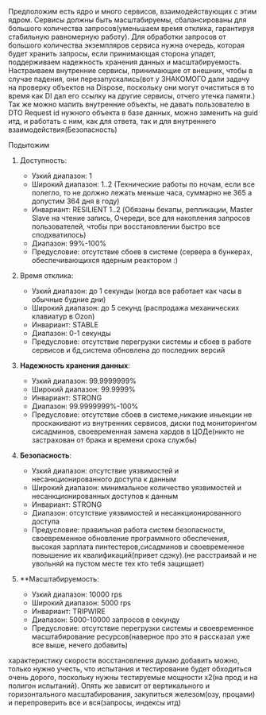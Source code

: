 ﻿Предположим есть ядро и много сервисов, взаимодействующих с этим ядром.
Сервисы должны быть масштабируемы, сбалансированы для большого количества запросов(уменьшаем время отклика, гарантируя стабильную равномерную работу).
Для обработки запросов от большого количества экземпляров сервиса нужна очередь, которая будет хранить запросы, если принимающая сторона упадет, поддерживаем надежность хранения данных и масштабируемость.
Настраиваем внутренние сервисы, принимающие от внешних, чтобы в случае падения, они перезапускались(вот у ЗНАКОМОГО дали задачу на проверку объектов на Dispose, поскольку они могут очиститься в то время как DI дал его ссылку на другие сервисы, отчего утечка памяти.)
Так же можно мапить внутренние объекты, не давать пользователю в DTO Request id нужного объекта в базе данных, можно заменить на guid итд, и работать с ним, как для ответа, так и для внутреннего взаимодействия(Безопасность)

Подытожим

1. Доступность:
   - Узкий диапазон: 1
   - Широкий диапазон: 1..2 (Технические работы по ночам, если все полегло, то не должно лежать меньше часа, суммарно не 365 а допустим 364 дня в году)
   - Инвариант: RESILIENT 1..2 (Обязаны бекапы, репликации, Master Slave на чтение запись, Очереди, все для накопления запросов пользователей, чтобы при восстановлении быстро все сподхватилось)
   - Диапазон: 99%-100%
   - Предусловие: отсутствие сбоев в системе (сервера в бункерах, обеспечивающихся ядерным реактором :)

2. Время отклика:
   - Узкий диапазон: до 1 секунды (когда все работает как часы в обычные будние дни)
   - Широкий диапазон: до 5 секунд (распродажа механических клавиатур в Ozon)
   - Инвариант: STABLE
   - Диапазон: 0-1 секунды
   - Предусловие: отсутствие перегрузки системы и сбоев в работе сервисов и бд,система обновлена до последних версий 

3. **Надежность хранения данных**:
   - Узкий диапазон: 99.9999999% 
   - Широкий диапазон: 99.9999% 
   - Инвариант: STRONG
   - Диапазон: 99.9999999%-100%
   - Предусловие: отсутствие сбоев в системе,никакие иньекции не проскакивают из внутренних сервисов, диски под мониторингом сисадминов, своевременная замена хардов в ЦОДе(никто не застрахован от брака и времени срока службы) 

4. **Безопасность**:
   - Узкий диапазон: отсутствие уязвимостей и несанкционированного доступа к данным
   - Широкий диапазон: минимальное количество уязвимостей и несанкционированных доступов к данным
   - Инвариант: STRONG
   - Диапазон: отсутствие уязвимостей и несанкционированного доступа
   - Предусловие: правильная работа систем безопасности, своевременное обновление программного обеспечения, высокая зарплата пинтестеров,сисадминов и своевременное повышение их квалификаций(привет сдэку).(не расстраивай и не увольняй на пустом месте тех кто тебя защищает)

5. **Масштабируемость:
   - Узкий диапазон: 10000 rps
   - Широкий диапазон: 5000 rps
   - Инвариант: TRIPWIRE
   - Диапазон: 5000-10000 запросов в секунду
   - Предусловие: отсутствие перегрузки системы и своевременное масштабирование ресурсов(наверное про это я рассказал уже все выше, нечего добавить)

характеристику скорости восстановления думаю добавить можно, только нужно учесть, что испытания и тестирование будет обходиться очень дорого, поскольку нужны тестируемые мощности х2(на прод и на полигон испытаний). Опять же зависит от вертикального и горизонтального масштабирования, закупиться железом(озу, процами) и перепроверить все и вся(запросы, индексы итд)